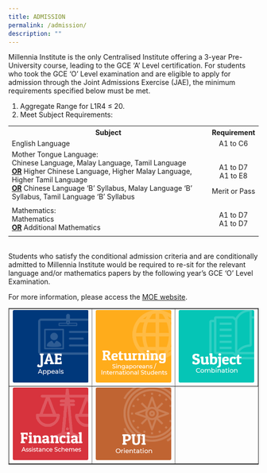 ```yaml
---
title: ADMISSION
permalink: /admission/
description: ""
---
```

<p>Millennia Institute is the only Centralised Institute offering a 3-year Pre-University course, leading to the GCE &lsquo;A&rsquo; Level certification. For students who took the GCE &lsquo;O&rsquo; Level examination and are eligible to apply for admission through the Joint Admissions Exercise (JAE), the minimum requirements specified below must be met.</p>
<ol>
<li>Aggregate Range for L1R4 &le; 20.</li>
<li>Meet Subject Requirements:</li>
</ol>
<table>
<tbody>
<tr>
<th style="text-align: center;">Subject</th>
<th style="text-align: center;">Requirement</th>
</tr>
<tr>
<td>English Language</td>
<td style="text-align: center;">A1 to C6</td>
</tr>
<tr>
<td>
<div>Mother Tongue Language:</div>
<div>Chinese Language, Malay Language, Tamil Language</div>
<div><strong><u>OR</u></strong>&nbsp;Higher Chinese Language, Higher Malay Language, Higher Tamil Language</div>
<div><strong><u>OR</u></strong>&nbsp;Chinese Language &lsquo;B&rsquo; Syllabus, Malay Language &lsquo;B&rsquo; Syllabus, Tamil Language &lsquo;B&rsquo; Syllabus</div>
</td>
<td style="text-align: center;">
<p>
<div>A1 to D7</div>

<div>A1 to E8</div>
<p>
<div>Merit or Pass</div>
</td>
</tr>
<tr>
<td>
<div>Mathematics:</div>
<div>Mathematics</div>
<div><span style="text-decoration: underline;"><strong>OR</strong></span> Additional Mathematics</div>
</td>
<td style="text-align: center;">
<p>A1 to D7<br />A1 to D7</td>
</tr>
</tbody>
</table>
<p><br />Students who satisfy the conditional admission criteria and are conditionally admitted to Millennia Institute would be required to re-sit for the relevant language and/or mathematics papers by the following year&rsquo;s GCE &lsquo;O&rsquo; Level Examination.</p>
<p>For more information, please access the&nbsp;<a href="https://www.moe.gov.sg/post-secondary/admissions/jae/admission-criteria" target="_blank" rel="noopener">MOE website</a>.</p>
<table border="1">
<tbody>
<tr>
<td><a href="/admission/jae-appeals"><img src="/images/ad1.png"></a></td>
<td><a href="/admission/returning-singaporeans-international-students"><img src="/images/ad2.png"></a></td>
<td><a href="/admission/subject-combination"><img src="/images/ad3.png"></a></td>
</tr>
<tr>
<td><a href="/admission/financial-assistance-schemes"><img src="/images/ad4.png"></a></td>
<td><a href="/admission/pu1-orientation"><img src="/images/ad5.png"></a></td>
</tr>
</tbody>
</table>